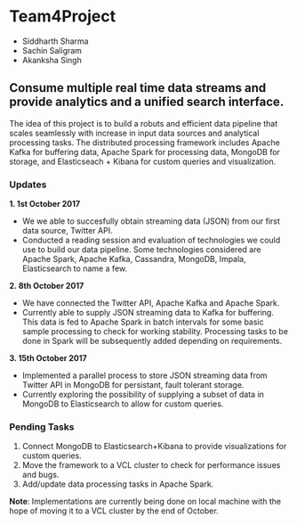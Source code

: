 # Team4Project

- Siddharth Sharma
- Sachin Saligram
- Akanksha Singh

## Consume multiple real time data streams and provide analytics and a unified search interface.

The idea of this project is to build a robuts and efficient data pipeline that scales seamlessly with increase in input data sources and analytical processing tasks. The distributed processing framework includes Apache Kafka for buffering data, Apache Spark for processing data, MongoDB for storage, and Elasticseach + Kibana for custom queries and visualization.


### Updates

  __1. 1st October 2017__

  * We we able to succesfully obtain streaming data (JSON) from our first data source, Twitter API.
  * Conducted a reading session and evaluation of technologies we could use to build our data pipeline. Some technologies considered are Apache Spark, Apache Kafka, Cassandra, MongoDB, Impala, Elasticsearch to name a few.

  __2. 8th October 2017__

  * We have connected the Twitter API, Apache Kafka and Apache Spark.
  * Currently able to supply JSON streaming data to Kafka for buffering. This data is fed to Apache Spark in batch intervals for some basic sample processing to check for working stability. Processing tasks to be done in Spark will be subsequently added depending on requirements.

  __3. 15th October 2017__

  * Implemented a parallel process to store JSON streaming data from Twitter API in MongoDB for persistant, fault tolerant storage.
  * Currently exploring the possibility of supplying a subset of data in MongoDB to Elasticsearch to allow for custom queries.


### Pending Tasks

1. Connect MongoDB to Elasticsearch+Kibana to provide visualizations for custom queries.
2. Move the framework to a VCL cluster to check for performance issues and bugs.
3. Add/update data processing tasks in Apache Spark.
  
__Note__: Implementations are currently being done on local machine with the hope of moving it to a VCL cluster by the end of October.
